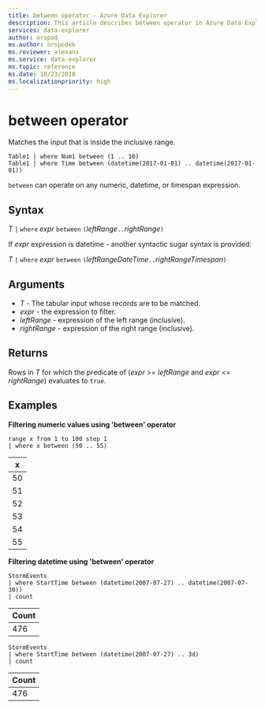 ```yaml
---
title: between operator - Azure Data Explorer
description: This article describes between operator in Azure Data Explorer.
services: data-explorer
author: orspod
ms.author: orspodek
ms.reviewer: alexans
ms.service: data-explorer
ms.topic: reference
ms.date: 10/23/2018
ms.localizationpriority: high
---
```

# between operator

Matches the input that is inside the inclusive range.

```apl
Table1 | where Num1 between (1 .. 10)
Table1 | where Time between (datetime(2017-01-01) .. datetime(2017-01-01))
```

`between` can operate on any numeric, datetime, or timespan expression.
 
## Syntax

*T* `|` `where` *expr* `between` `(`*leftRange*` .. `*rightRange*`)`   
 
If *expr* expression is datetime - another syntactic sugar syntax is provided:

*T* `|` `where` *expr* `between` `(`*leftRangeDateTime*` .. `*rightRangeTimespan*`)`   

## Arguments

* *T* - The tabular input whose records are to be matched.
* *expr* - the expression to filter.
* *leftRange* - expression of the left range (inclusive).
* *rightRange* - expression of the right range (inclusive).

## Returns

Rows in *T* for which the predicate of (*expr* >= *leftRange* and *expr* <= *rightRange*) evaluates to `true`.

## Examples  

**Filtering numeric values using 'between' operator**  

<!-- csl: https://help.apl.windows.net:443/Samples -->
```apl
range x from 1 to 100 step 1
| where x between (50 .. 55)
```

|x|
|---|
|50|
|51|
|52|
|53|
|54|
|55|

**Filtering datetime using 'between' operator**  

<!-- csl: https://help.apl.windows.net:443/Samples -->
```apl
StormEvents
| where StartTime between (datetime(2007-07-27) .. datetime(2007-07-30))
| count 
```

|Count|
|---|
|476|

<!-- csl: https://help.apl.windows.net:443/Samples -->
```apl
StormEvents
| where StartTime between (datetime(2007-07-27) .. 3d)
| count 
```

|Count|
|---|
|476|
